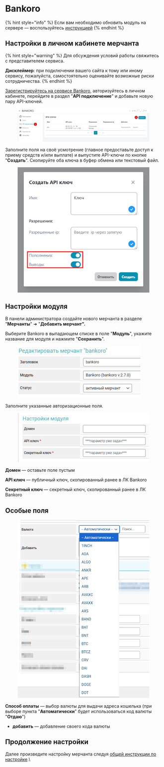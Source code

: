 # Bankoro

{% hint style="info" %}
Если вам необходимо обновить модуль на сервере — воспользуйтесь [инструкцией](https://premium.gitbook.io/main/osnovnye-nastroiki/faq/obnovlenie-failov-skripta-na-servere/kak-obnovit-faily-na-servere#moduli-merchantov-i-avtovyplat)
{% endhint %}

## Настройки в личном кабинете мерчанта

{% hint style="warning" %}
Для обсуждения условий работы свяжитесь с представителем сервиса.

**Дисклеймер**: при подключении вашего сайта к тому или иному сервису, пожалуйста, самостоятельно оценивайте возможные риски сотрудничества.
{% endhint %}

[Зарегистрируйтесь на сервисе Bankoro](https://bankoro.io/registration), авторизуйтесь в личном кабинете, перейдите в раздел "**API подключение**" и добавьте новую пару API-ключей.

<figure><img src="../../../.gitbook/assets/image.png" alt=""><figcaption></figcaption></figure>

Заполните поля на своё усмотрение (главное предоставьте доступ к приему средств и/или выплате) и выпустите API-ключи по кнопке "**Создать**". Скопируйте оба ключа в буфер обмена или текстовый файл.

<figure><img src="../../../.gitbook/assets/image (1).png" alt=""><figcaption></figcaption></figure>

## Настройки модуля

В панели администратора создайте нового мерчанта в разделе "**Мерчанты**" ➔ "**Добавить мерчант".**

Выберите Bankoro в выпадающем списке в поле "**Модуль**", укажите название для модуля и нажмите "**Сохранить**".

<figure><img src="../../../.gitbook/assets/image (3).png" alt=""><figcaption></figcaption></figure>

Заполните указанные авторизационные поля.

<figure><img src="../../../.gitbook/assets/image (2).png" alt=""><figcaption></figcaption></figure>

**Домен** — оставьте поле пустым

**API ключ** — публичный ключ, скопированный ранее в ЛК Bankoro

**Секретный ключ** — секретный ключ, скопированный ранее в ЛК Bankoro

## Особые поля

<figure><img src="../../../.gitbook/assets/image (2217).png" alt="" width="437"><figcaption></figcaption></figure>

**Способ оплаты** — выбор валюты для выдачи адреса кошелька (при выборе пункта "**Автоматически**" будет использоваться код валюты "**Отдаю**")

* **добавить** — добавление своего кода валюты

## Продолжение настройки

Далее произведите настройку мерчанта следуя [общей инструкции по настройке](https://premium.gitbook.io/rukovodstvo-polzovatelya/osnovnye-nastroiki/merchanty-i-avtovyplaty/merchanty/obshie-nastroiki-merchantov).\
